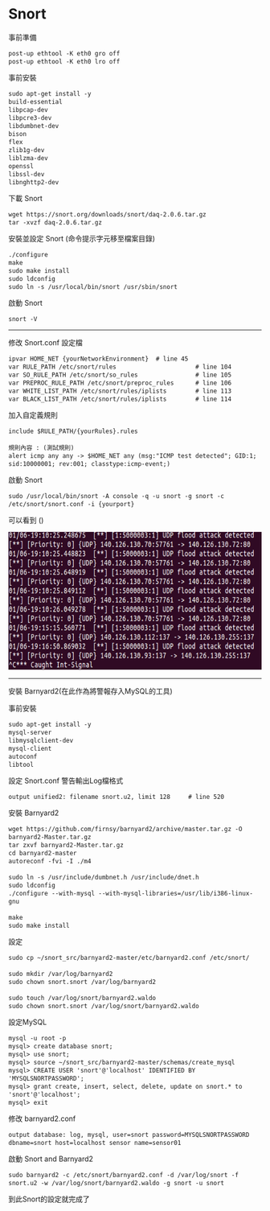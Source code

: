 # Snort

事前準備

    post-up ethtool -K eth0 gro off
    post-up ethtool -K eth0 lro off
    
事前安裝

    sudo apt-get install -y 
    build-essential 
    libpcap-dev 
    libpcre3-dev 
    libdumbnet-dev 
    bison 
    flex 
    zlib1g-dev 
    liblzma-dev 
    openssl 
    libssl-dev
    libnghttp2-dev
    
下載 Snort

    wget https://snort.org/downloads/snort/daq-2.0.6.tar.gz
    tar -xvzf daq-2.0.6.tar.gz
    
安裝並設定 Snort (命令提示字元移至檔案目錄)

    ./configure
    make
    sudo make install
    sudo ldconfig
    sudo ln -s /usr/local/bin/snort /usr/sbin/snort

啟動 Snort

    snort -V
    
***

修改 Snort.conf 設定檔
    
    ipvar HOME_NET {yourNetworkEnvironment}  # line 45
    var RULE_PATH /etc/snort/rules                      # line 104
    var SO_RULE_PATH /etc/snort/so_rules                # line 105
    var PREPROC_RULE_PATH /etc/snort/preproc_rules      # line 106
    var WHITE_LIST_PATH /etc/snort/rules/iplists        # line 113
    var BLACK_LIST_PATH /etc/snort/rules/iplists        # line 114
    
加入自定義規則

    include $RULE_PATH/{yourRules}.rules
    
    規則內容 : (測試規則)
    alert icmp any any -> $HOME_NET any (msg:"ICMP test detected"; GID:1; sid:10000001; rev:001; classtype:icmp-event;)
    
啟動 Snort

    sudo /usr/local/bin/snort -A console -q -u snort -g snort -c /etc/snort/snort.conf -i {yourport}
    
可以看到 ()

![snort](https://github.com/ChouJustice/SDN-Project/blob/master/Images/Snort.png)

***
安裝 Barnyard2(在此作為將警報存入MySQL的工具)  
 
事前安裝

    sudo apt-get install -y 
    mysql-server 
    libmysqlclient-dev 
    mysql-client 
    autoconf 
    libtool
    
設定 Snort.conf 警告輸出Log檔格式

    output unified2: filename snort.u2, limit 128     # line 520
    
安裝 Barnyard2

    wget https://github.com/firnsy/barnyard2/archive/master.tar.gz -O barnyard2-Master.tar.gz
    tar zxvf barnyard2-Master.tar.gz
    cd barnyard2-master
    autoreconf -fvi -I ./m4
    
    sudo ln -s /usr/include/dumbnet.h /usr/include/dnet.h
    sudo ldconfig
    ./configure --with-mysql --with-mysql-libraries=/usr/lib/i386-linux-gnu
    
    make
    sudo make install
    
設定

    sudo cp ~/snort_src/barnyard2-master/etc/barnyard2.conf /etc/snort/
 
    sudo mkdir /var/log/barnyard2
    sudo chown snort.snort /var/log/barnyard2
 
    sudo touch /var/log/snort/barnyard2.waldo
    sudo chown snort.snort /var/log/snort/barnyard2.waldo
    
設定MySQL

    mysql -u root -p
    mysql> create database snort;
    mysql> use snort;
    mysql> source ~/snort_src/barnyard2-master/schemas/create_mysql
    mysql> CREATE USER 'snort'@'localhost' IDENTIFIED BY 'MYSQLSNORTPASSWORD';
    mysql> grant create, insert, select, delete, update on snort.* to 'snort'@'localhost';
    mysql> exit
    
修改 barnyard2.conf

    output database: log, mysql, user=snort password=MYSQLSNORTPASSWORD dbname=snort host=localhost sensor name=sensor01
    
啟動 Snort and Barnyard2

    sudo barnyard2 -c /etc/snort/barnyard2.conf -d /var/log/snort -f snort.u2 -w /var/log/snort/barnyard2.waldo -g snort -u snort
    
到此Snort的設定就完成了


